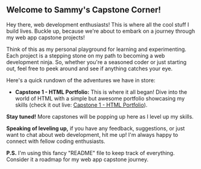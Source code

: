 ## Welcome to Sammy's Capstone Corner! 

Hey there, web development enthusiasts!  This is where all the cool stuff I build lives. Buckle up, because we're about to embark on a journey through my web app capstone projects! 

Think of this as my personal playground for learning and experimenting. Each project is a stepping stone on my path to becoming a web development ninja.   So, whether you're a seasoned coder or just starting out, feel free to peek around and see if anything catches your eye. 

Here's a quick rundown of the adventures we have in store:

* **Capstone 1 - HTML Portfolio:**  This is where it all began! Dive into the world of HTML with a simple but awesome portfolio showcasing my skills (check it out live: [Capstone 1 - HTML Portfolio](https://sammyhub.me/web-app-capstones/Capstone%201%20-%20HTML%20Portfolio)). 

**Stay tuned!** More capstones will be popping up here as I level up my skills. 

**Speaking of leveling up,** if you have any feedback, suggestions, or just want to chat about web development, hit me up! I'm always happy to connect with fellow coding enthusiasts.  

**P.S.**  I'm using this fancy "README" file to keep track of everything. Consider it a roadmap for my web app capstone journey. ️
